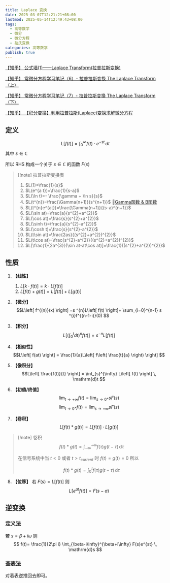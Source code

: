 ```yaml
---
title: Laplace 变换
date: 2025-03-07T12:21:21+08:00
lastmod: 2025-05-14T12:49:43+08:00
tags:
  - 高等数学
  - 微分
  - 微分方程
  - 拉氏变换
categories: 高等数学
publish: true
---
```


[【知乎】 公式墙(1)——Laplace Transform(拉普拉斯变换)](https://zhuanlan.zhihu.com/p/152647974)

[【知乎】 常微分方程学习笔记（6）- 拉普拉斯变换 The Laplace Transform（上）](https://zhuanlan.zhihu.com/p/681423720)

[【知乎】 常微分方程学习笔记（7）- 拉普拉斯变换 The Laplace Transform（下）](https://zhuanlan.zhihu.com/p/681706788)

[【知乎】 【积分变换】利用拉普拉斯(Laplace)变换求解微分方程](https://zhuanlan.zhihu.com/p/579561439)

## 定义

$$
\mathrm{L} \left[ f(t) \right] = \int_{0}^{\infty} f(t)\cdot e^{-st} \, dt 
$$
其中 $s \in \mathbb{C}$

所以 RHS 构成一个关于 $s \in \mathbb{C}$ 的函数 $F(s)$

>[!note] 拉普拉斯变换表
> 1. $L(1)=\frac{1}{s}$
> 2. $L(e^{a t})=\frac{1}{s-a}$
> 3. $L(\ln t)=- \frac{\gamma + \ln s}{s}$
> 4. $L(t^{n})=\frac{\Gamma(n+1)}{s^{n+1}}$
> 	🔗[Gamma函数 & B函数](../%E5%B9%BF%E4%B9%89%E7%A7%AF%E5%88%86/Gamma%E5%87%BD%E6%95%B0%20&%20B%E5%87%BD%E6%95%B0.md)
> 4. $L(t^{n}e^{at})=\frac{\Gamma(n+1)}{(s-a)^{n+1}}$
> 5. $L(\sin at)=\frac{a}{s^{2}+a^{2}}$
> 6. $L(\cos at)=\frac{s}{s^{2}+a^{2}}$
> 7. $L(\sinh t)=\frac{a}{s^{2}-a^{2}}$
> 8. $L(\cosh t)=\frac{s}{s^{2}-a^{2}}$
> 9. $L(t\sin at)=\frac{2as}{(s^{2}+a^{2})^{2}}$
> 10. $L(t\cos at)=\frac{s^{2}-a^{2}}{(s^{2}+a^{2})^{2}}$
> 11. $L[\frac{1}{2a^{3}}(\sin at-at\cos at)]=\frac{1}{(s^{2}+a^{2})^{2}}$

## 性质

1. **【线性】** 
	1. $L\left[ k \cdot f(t) \right]=k\cdot L\left[ f(t) \right]$
	2. $L\left[ f(t) + g(t) \right] = L\left[ f(t) \right]+L\left[ g(t) \right]$

2. **【微分】** $$L\left[ f^{(n)}(x) \right] =s ^{n}L\left[ f(t) \right]+ \sum_{i=0}^{n-1} s ^{i}f^{(n-1-i)}(0) $$


3. **【积分】** $$L\left[ \left( \int_{0}^{t} dt \right)^{n} f(t) \right] = s^{-n} L\left[ f(t) \right]  $$

4. **【相似性】** $$L\left[ f(at) \right] = \frac{1}{a}L\left[ f\left( \frac{t}{a} \right) \right] $$
5. **【像积分】** $$L\left[ \frac{f(t)}{t} \right] = \int_{s}^{\infty} L\left[ f(t) \right]  \, \mathrm{d}t $$
6. **【初值/终值】** $$\lim_{ t \to +\infty } f(t)=\lim_{ s \to 0^{+} } sF(s)$$ $$\lim_{ t \to 0^{+} } f(t)=\lim_{ s \to +\infty } sF(s)$$
7. **【卷积】**
	$$L\left[ f(t) * g(t) \right] = L\left[ f(t) \right] \cdot L\left[ g(t) \right] $$

>[!note] 卷积
>$$f(t) * g(t) = \int_{-\infty}^{+\infty} f(\tau)g(t-\tau) \, \mathrm{d}\tau $$
>
>在信号系统中当 $t<0$ 或者 $t>t_{current}$ 时 $f(t)=g(t)=0$ 所以
>
>$$f(t) * g(t) = \int_{0}^{t} f(\tau)g(t-\tau) \, \mathrm{d}\tau $$

8. **【位移】**
	若 $F(s) = L\left[ f(t) \right]$ 则 $$L\left[ e^{at}f(t) \right]=F(s-a) $$

## 逆变换

### 定义法

若 $s=\beta+i\omega$ 则
$$
f(t)= \frac{1}{2\pi i} \int_{\beta-i\infty}^{\beta+i\infty} F(s)e^{st}  \, \mathrm{d}s 
$$

### 查表法

对着表逆推回去即可。